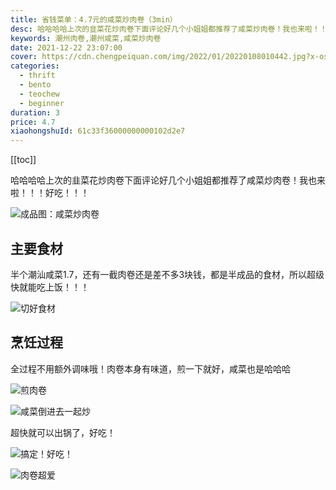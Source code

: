 ```yaml
---
title: 省钱菜单：4.7元的咸菜炒肉卷（3min）
desc: 哈哈哈哈上次的韭菜花炒肉卷下面评论好几个小姐姐都推荐了咸菜炒肉卷！我也来啦！！！好吃！！！
keywords: 潮州肉卷,潮州咸菜,咸菜炒肉卷
date: 2021-12-22 23:07:00
cover: https://cdn.chengpeiquan.com/img/2022/01/20220108010442.jpg?x-oss-process=image/interlace,1
categories:
  - thrift
  - bento
  - teochew
  - beginner
duration: 3
price: 4.7
xiaohongshuId: 61c33f36000000000102d2e7
---
```


[[toc]]

哈哈哈哈上次的韭菜花炒肉卷下面评论好几个小姐姐都推荐了咸菜炒肉卷！我也来啦！！！好吃！！！

![成品图：咸菜炒肉卷](https://cdn.chengpeiquan.com/img/2022/01/20220108010626.jpg?x-oss-process=image/interlace,1)

## 主要食材

半个潮汕咸菜1.7，还有一截肉卷还是差不多3块钱，都是半成品的食材，所以超级快就能吃上饭！！！

![切好食材](https://cdn.chengpeiquan.com/img/2022/01/20220108010630.jpg?x-oss-process=image/interlace,1)

## 烹饪过程

全过程不用额外调味哦！肉卷本身有味道，煎一下就好，咸菜也是哈哈哈

![煎肉卷](https://cdn.chengpeiquan.com/img/2022/01/20220108010629.jpg?x-oss-process=image/interlace,1)

![咸菜倒进去一起炒](https://cdn.chengpeiquan.com/img/2022/01/20220108010628.jpg?x-oss-process=image/interlace,1)

超快就可以出锅了，好吃！

![搞定！好吃！](https://cdn.chengpeiquan.com/img/2022/01/20220108010627.jpg?x-oss-process=image/interlace,1)

![肉卷超爱](https://cdn.chengpeiquan.com/img/2022/01/20220108010625.jpg?x-oss-process=image/interlace,1)


